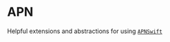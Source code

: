 # APN

Helpful extensions and abstractions for using [`APNSwift`](http://github.com/kylebrowning/APNSwift.git)
